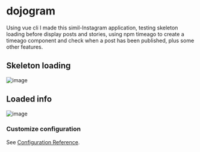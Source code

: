 # dojogram
Using vue cli I made this simil-Instagram application, testing skeleton loading before display posts and stories, using npm timeago to create a timeago component and check when a post has been published, plus some other features.

## Skeleton loading 
![image](https://user-images.githubusercontent.com/71635987/115521966-f638bf00-a28b-11eb-87ad-3c1b54bb37bc.png)

## Loaded info
![image](https://user-images.githubusercontent.com/71635987/115521778-c8ec1100-a28b-11eb-84a9-bc07f1587bd8.png)


### Customize configuration
See [Configuration Reference](https://cli.vuejs.org/config/).
